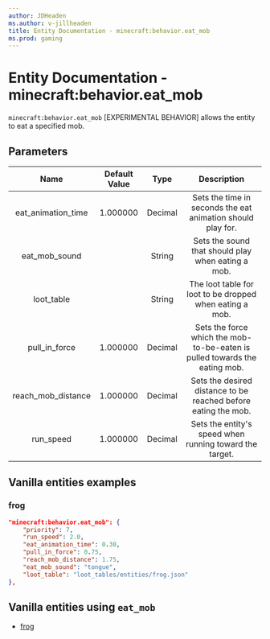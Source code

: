 ```yaml
---
author: JDHeaden
ms.author: v-jillheaden
title: Entity Documentation - minecraft:behavior.eat_mob
ms.prod: gaming
---
```


# Entity Documentation - minecraft:behavior.eat_mob

`minecraft:behavior.eat_mob` [EXPERIMENTAL BEHAVIOR] allows the entity to eat a specified mob.

## Parameters

| Name| Default Value| Type| Description |
|:-----------:|:-----------:|:-----------:|:-----------:|
| eat_animation_time| 1.000000| Decimal| Sets the time in seconds the eat animation should play for. |
| eat_mob_sound| | String| Sets the sound that should play when eating a mob. |
| loot_table| | String| The loot table for loot to be dropped when eating a mob. |
| pull_in_force| 1.000000| Decimal| Sets the force which the mob-to-be-eaten is pulled towards the eating mob. |
| reach_mob_distance| 1.000000| Decimal| Sets the desired distance to be reached before eating the mob. |
| run_speed| 1.000000| Decimal| Sets the entity's speed when running toward the target. |


## Vanilla entities examples

### frog

```json
"minecraft:behavior.eat_mob": {
    "priority": 7,
    "run_speed": 2.0,
    "eat_animation_time": 0.30,
    "pull_in_force": 0.75,
    "reach_mob_distance": 1.75,
    "eat_mob_sound": "tongue",
    "loot_table": "loot_tables/entities/frog.json"
},
```

## Vanilla entities using `eat_mob`

- [frog](../../../../Source/VanillaBehaviorPack_Snippets/entities/frog.md)
